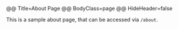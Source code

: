 @@ Title=About Page
@@ BodyClass=page
@@ HideHeader=false

This is a sample about page, that can be accessed via `/about`.
